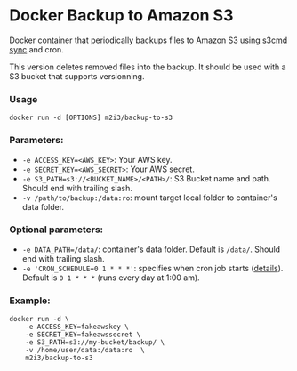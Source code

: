 Docker Backup to Amazon S3
===================

Docker container that periodically backups files to Amazon S3 using [s3cmd sync](http://s3tools.org/s3cmd-sync) and cron.

This version deletes removed files into the backup. It should be used with a S3 bucket that supports versionning.

### Usage

	docker run -d [OPTIONS] m2i3/backup-to-s3

### Parameters:

* `-e ACCESS_KEY=<AWS_KEY>`: Your AWS key.
* `-e SECRET_KEY=<AWS_SECRET>`: Your AWS secret.
* `-e S3_PATH=s3://<BUCKET_NAME>/<PATH>/`: S3 Bucket name and path. Should end with trailing slash. 
* `-v /path/to/backup:/data:ro`: mount target local folder to container's data folder.

### Optional parameters:

* `-e DATA_PATH=/data/`: container's data folder. Default is `/data/`. Should end with trailing slash.
* `-e 'CRON_SCHEDULE=0 1 * * *'`: specifies when cron job starts ([details](http://en.wikipedia.org/wiki/Cron)). Default is `0 1 * * *` (runs every day at 1:00 am). 

### Example:

    docker run -d \
    	-e ACCESS_KEY=fakeawskey \
		-e SECRET_KEY=fakeawssecret \
		-e S3_PATH=s3://my-bucket/backup/ \
		-v /home/user/data:/data:ro	 \	
		m2i3/backup-to-s3
